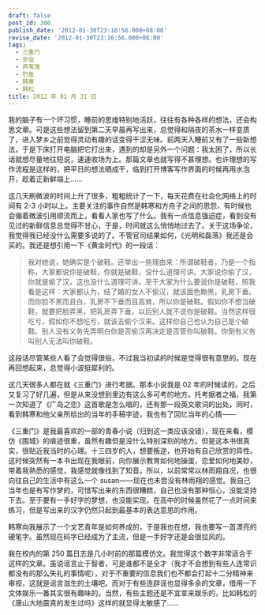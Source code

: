 ```yaml
---
draft: false
post_id: 300
publish_date: '2012-01-30T23:16:56.000+08:00'
revise_date: '2012-01-30T23:16:56.000+08:00'
tags:
  - 三重门
  - 杂谈
  - 芦苇荡
  - 钓鱼
  - 韩寒
  - 韩松
title: 2012 年 01 月 31 日
---
```


我的脑子有一个坏习惯，睡前的思维特别地活跃，往往有各种各样的想法，还会构思文章。可是这些想法留到第二天早晨再写出来，总觉得和隔夜的茶水一样变质了，进入梦乡之前觉得灵动有趣的话变得干涩无味。前两天入睡前又有了一些新想法，于是下床打开电脑把它打出来，遇到的却是另外一个问题：我太困了，所以长话就想尽量地往短说，速速收场为上。那篇文章也就写得不甚理想。也许理想的写作流程是这样的，把平日的想法晒成干，临到打开博客写作界面的时候再用水泡开，趁着正新鲜端上……

这几天刷微波的时间上升了很多，粗粗统计了一下，每天花费在社会化网络上的时间有 2-3 小时以上。主要关注的事件自然是韩寒和方舟子之间的恩怨，有时候也会循着微波引用顺流而上，看看人家也写了什么。我有一点信息强迫症，看到没有见过的新鲜信息总觉得不甘心，于是，时间就这么悄悄地过去了。关于这场争论，我觉得我已经没什么需要多说的了。不管官司结果如何，《光明和磊落》我还是会买的。我还是想引用一下《黄金时代》的一段话：

> 我对她说，她确实是个破鞋。还举出一些理由来：所谓破鞋者，乃是一个指称，大家都说你是破鞋，你就是破鞋，没什么道理可讲。大家说你偷了汉，你就是偷了汉，这也没什么道理可讲。至于大家为什么要说你是破鞋，照我看是这样：大家都认为，结了婚的女人不偷汉，就该面色黝黑，乳房下垂。而你脸不黑而且白，乳房不下垂而且高耸，所以你是破鞋。假如你不想当破鞋，就要把脸弄黑，把乳房弄下垂，以后别人就不说你是破鞋。当然这样很吃亏，假如你不想吃亏，就该去偷个汉来。这样你自己也认为自己是个破鞋。别人没有义务先弄明白你是否偷汉再决定是否管你叫破鞋。你倒有义务叫别人无法叫你破鞋。

这段话尽管某些人看了会觉得很俗，不过我当初读的时候是觉得很有意思的。现在再回想起来，总觉得小波挺犀利的。

这几天很多人都在就《三重门》进行考据。那本小说我是 02 年的时候读的，之后又复习了好几遍，但是从来没想到里边有这么多可考的地方。托考据者之福，我第一次知道了《广岛之恋》这首歌是怎么唱的，还有那一段英文歌词的出处，同时，看到韩寒和他父亲所给出的当年的手稿字迹，我也有了回忆当年的心情——

《三重门》是我最喜欢的一部的青春小说（归到这一类应该没错），现在来看，模仿《围城》的痕迹很重，虽然有趣但是没什么特别深刻的地方。但是这本书很真实，很贴近我当时的心理。十三四岁的人，想要叛逆，也开始有自己欣赏的异性。这时候突然有一本书出现在我眼前，向你展示教育如何地操蛋，恋爱如何地美妙，带着我熟悉的感觉，我感觉就像找到了知音。所以，以前常常以林雨翔自况，也很向往自己的生活中有这么一个 susan——现在也未尝没有林雨翔的感觉。我自己当年也是有写作梦的，可惜写出来的东西很糟糕，自己也没有那种恒心，没能坚持下去。至于要有一手好字的梦想，也没能实现。在高中的时候虽然花了一点时间来练习，但是写出来的汉字仍然只起到最基本的表达意思的作用。

韩寒向我展示了一个文艺青年是如何养成的，于是我也在想，我也要写一首漂亮的硬笔字。虽然现在码字已经成为了主流，但是一手好字还是会很拉风的。

我在校内的第 250 篇日志是几小时前的那篇模仿文。我觉得这个数字非常适合于这样的文章。虽说谣言止于智者，可是谁都不是全才（我才不会想到有些人连常识都没有的那么失礼的事情呢），对于不重要的信息我们也不都会打起十二分精神来审视，这就是谣言滋生的土壤吧。而对于有些连辟谣也显得多余的文章，借用一下文体娱乐一番其实很有趣味的。当然，有些主题还是不宜拿来娱乐的，比如韩松的《唐山大地震真的发生过吗》这样的就显得太敏感了……
